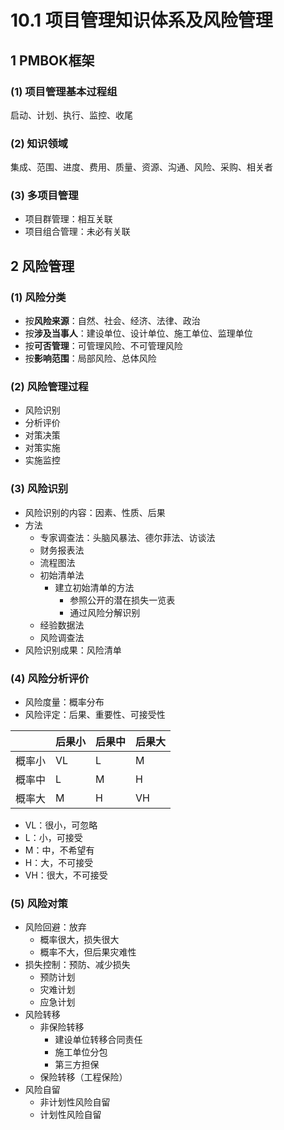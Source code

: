 # 10.1 项目管理知识体系及风险管理

## 1 PMBOK框架

### (1) 项目管理基本过程组

启动、计划、执行、监控、收尾

### (2) 知识领域

集成、范围、进度、费用、质量、资源、沟通、风险、采购、相关者

### (3) 多项目管理

* 项目群管理：相互关联
* 项目组合管理：未必有关联

## 2 风险管理

### (1) 风险分类

* 按**风险来源**：自然、社会、经济、法律、政治
* 按**涉及当事人**：建设单位、设计单位、施工单位、监理单位
* 按**可否管理**：可管理风险、不可管理风险
* 按**影响范围**：局部风险、总体风险

### (2) 风险管理过程

* 风险识别
* 分析评价
* 对策决策
* 对策实施
* 实施监控

### (3) 风险识别

* 风险识别的内容：因素、性质、后果
* 方法
  * 专家调查法：头脑风暴法、德尔菲法、访谈法
  * 财务报表法
  * 流程图法
  * 初始清单法
    * 建立初始清单的方法
      * 参照公开的潜在损失一览表
      * 通过风险分解识别
  * 经验数据法
  * 风险调查法
* 风险识别成果：风险清单

### (4) 风险分析评价

* 风险度量：概率分布
* 风险评定：后果、重要性、可接受性

|     | 后果小 | 后果中 | 后果大 |
| --- | --- | --- | --- |
| 概率小 | VL  | L   | M   |
| 概率中 | L   | M   | H   |
| 概率大 | M   | H   | VH  |

* VL：很小，可忽略
* L：小，可接受
* M：中，不希望有
* H：大，不可接受
* VH：很大，不可接受

### (5) 风险对策

* 风险回避：放弃
  * 概率很大，损失很大
  * 概率不大，但后果灾难性
* 损失控制：预防、减少损失
  * 预防计划
  * 灾难计划
  * 应急计划
* 风险转移
  * 非保险转移
    * 建设单位转移合同责任
    * 施工单位分包
    * 第三方担保
  * 保险转移（工程保险）
* 风险自留
  * 非计划性风险自留
  * 计划性风险自留
